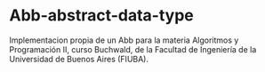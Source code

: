 # Abb-abstract-data-type
Implementacion propia de un Abb para la materia Algoritmos y Programación II, curso Buchwald, de la Facultad de Ingeniería de la Universidad de Buenos Aires (FIUBA).
